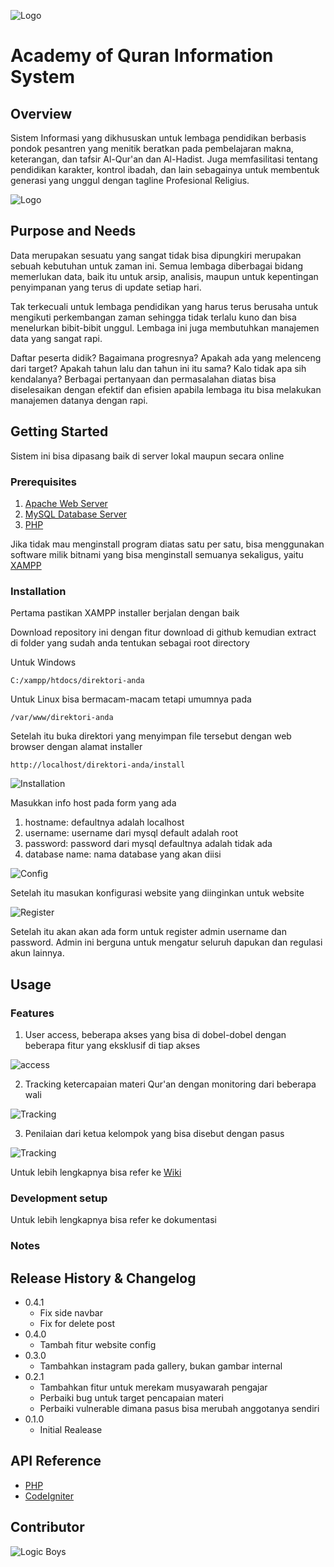 ![Logo](media/logo.png)
# Academy of Quran Information System
## Overview
Sistem Informasi yang dikhususkan untuk lembaga pendidikan berbasis pondok pesantren yang menitik beratkan pada pembelajaran makna, keterangan, dan tafsir Al-Qur'an dan Al-Hadist. Juga memfasilitasi tentang pendidikan karakter, kontrol ibadah, dan lain sebagainya untuk membentuk generasi yang unggul dengan tagline Profesional Religius.

![Logo](media/ResponsiveWebPresentation-01.jpg)

## Purpose and Needs
Data merupakan sesuatu yang sangat tidak bisa dipungkiri merupakan sebuah kebutuhan untuk zaman ini. Semua lembaga diberbagai bidang memerlukan data, baik itu untuk arsip, analisis, maupun untuk kepentingan penyimpanan yang terus di update setiap hari.

Tak terkecuali untuk lembaga pendidikan yang harus terus berusaha untuk mengikuti perkembangan zaman sehingga tidak terlalu kuno dan bisa menelurkan bibit-bibit unggul. Lembaga ini juga membutuhkan manajemen data yang sangat rapi.

Daftar peserta didik? Bagaimana progresnya? Apakah ada yang melenceng dari target? Apakah tahun lalu dan tahun ini itu sama? Kalo tidak apa sih kendalanya?
Berbagai pertanyaan dan permasalahan diatas bisa diselesaikan dengan efektif dan efisien apabila lembaga itu bisa melakukan manajemen datanya dengan rapi.
## Getting Started
Sistem ini bisa dipasang baik di server lokal maupun secara online
### Prerequisites
1. [Apache Web Server](https://httpd.apache.org/download.cgi)
2. [MySQL Database Server](https://dev.mysql.com/downloads/installer)
3. [PHP](http://php.net/manual/en/install.general.php)

Jika tidak mau menginstall program diatas satu per satu, bisa menggunakan software milik bitnami yang bisa menginstall semuanya sekaligus, yaitu [XAMPP](https://www.apachefriends.org/index.html)
### Installation
Pertama pastikan XAMPP installer berjalan dengan baik

Download repository ini dengan fitur download di github kemudian extract di folder yang sudah anda tentukan sebagai root directory

Untuk Windows
```
C:/xampp/htdocs/direktori-anda
```
Untuk Linux bisa bermacam-macam tetapi umumnya pada
```
/var/www/direktori-anda
```
Setelah itu buka direktori yang menyimpan file tersebut dengan web browser dengan alamat installer
```
http://localhost/direktori-anda/install
```
![Installation](media/Install.png)

Masukkan info host pada form yang ada
1. hostname: defaultnya adalah localhost
2. username: username dari mysql default adalah root
3. password: password dari mysql defaultnya adalah tidak ada
4. database name: nama database yang akan diisi

![Config](media/Config.png)

Setelah itu masukan konfigurasi website yang diinginkan untuk website

![Register](media/Register.png)

Setelah itu akan akan ada form untuk register admin username dan password. Admin ini berguna untuk mengatur seluruh dapukan dan regulasi akun lainnya.
## Usage
### Features
1. User access, beberapa akses yang bisa di dobel-dobel dengan beberapa fitur yang eksklusif di tiap akses

![access](media/UserAccess.png)

2. Tracking ketercapaian materi Qur'an dengan monitoring dari beberapa wali

![Tracking](media/MateriAl-Quran.png)

3. Penilaian dari ketua kelompok yang bisa disebut dengan pasus

![Tracking](media/Penilaianpasus.png)

Untuk lebih lengkapnya bisa refer ke [Wiki]()

### Development setup
Untuk lebih lengkapnya bisa refer ke dokumentasi
### Notes

## Release History & Changelog
* 0.4.1
	* Fix side navbar
	* Fix for delete post
* 0.4.0
	* Tambah fitur website config
* 0.3.0
	* Tambahkan instagram pada gallery, bukan gambar internal
* 0.2.1
  * Tambahkan fitur untuk merekam musyawarah pengajar
  * Perbaiki bug untuk target pencapaian materi
  * Perbaiki vulnerable dimana pasus bisa merubah anggotanya sendiri
* 0.1.0
  * Initial Realease

## API Reference

* [PHP](http://php.net/manual/en/getting-started.php)
* [CodeIgniter](https://www.codeigniter.com/user_guide/)

## Contributor

![Logic Boys](https://www.codewars.com/users/LoGic-b0ys/badges/small)
